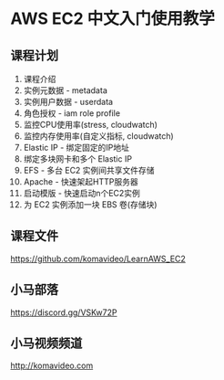 AWS EC2 中文入门使用教学
=======================

## 课程计划

01. 课程介绍
02. 实例元数据 - metadata
03. 实例用户数据 - userdata 
04. 角色授权 - iam role profile
05. 监控CPU使用率(stress, cloudwatch)
06. 监控内存使用率(自定义指标, cloudwatch)
07. Elastic IP - 绑定固定的IP地址
08. 绑定多块网卡和多个 Elastic IP
09. EFS - 多台 EC2 实例间共享文件存储
10. Apache - 快速架起HTTP服务器
11. 启动模版 - 快速启动n个EC2实例
12. 为 EC2 实例添加一块 EBS 卷(存储块)

## 课程文件

https://github.com/komavideo/LearnAWS_EC2

## 小马部落

https://discord.gg/VSKw72P

## 小马视频频道

http://komavideo.com